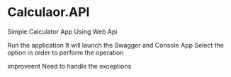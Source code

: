 # Calculaor.API
Simple Calculator App Using Web Api

Run the application 
It will launch the Swagger and Console App
Select the option in order to perform the operation


improveent
Need to handle the exceptions
